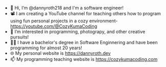 - 👋 Hi, I’m @dannyroth218 and I'm a software engineer!
- 📽️ I am creating a YouTube channel for teaching others how to program using fun personal projects in a cozy environment- https://youtube.com/@CozyKumaCoding
- 👀 I’m interested in programming, photograpy, and other creative pursuits!
- 🧑‍💻 I have a bachelor's degree in Software Enginnering and have been programming for almost 20 years!
- 🌐 My personal website is https://dannyroth.dev
- 📫 My programming teaching website is https://cozykumacoding.com

<!---
dannyroth218/dannyroth218 is a ✨ special ✨ repository because its `README.md` (this file) appears on your GitHub profile.
You can click the Preview link to take a look at your changes.
--->
